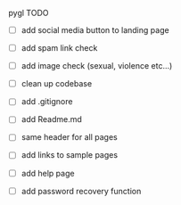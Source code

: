 pygl TODO

- [ ] add social media button to landing page
- [ ] add spam link check
- [ ] add image check (sexual, violence etc...)
- [ ] clean up codebase
- [ ] add .gitignore
- [ ] add Readme.md
- [ ] same header for all pages
- [ ] add links to sample pages
- [ ] add help page
- [ ] add password recovery function

